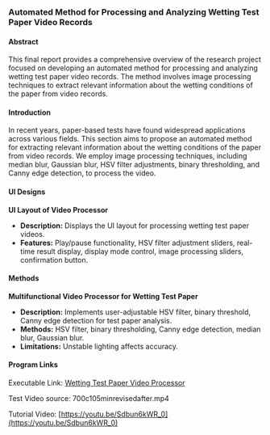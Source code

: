 ### Automated Method for Processing and Analyzing Wetting Test Paper Video Records

#### Abstract
This final report provides a comprehensive overview of the research project focused on developing an automated method for processing and analyzing wetting test paper video records. The method involves image processing techniques to extract relevant information about the wetting conditions of the paper from video records.

#### Introduction
In recent years, paper-based tests have found widespread applications across various fields. This section aims to propose an automated method for extracting relevant information about the wetting conditions of the paper from video records. We employ image processing techniques, including median blur, Gaussian blur, HSV filter adjustments, binary thresholding, and Canny edge detection, to process the video.

#### UI Designs
**UI Layout of Video Processor**
- **Description:** Displays the UI layout for processing wetting test paper videos.
- **Features:** Play/pause functionality, HSV filter adjustment sliders, real-time result display, display mode control, image processing sliders, confirmation button.

#### Methods
**Multifunctional Video Processor for Wetting Test Paper**
- **Description:** Implements user-adjustable HSV filter, binary threshold, Canny edge detection for test paper analysis.
- **Methods:** HSV filter, binary thresholding, Canny edge detection, median blur, Gaussian blur.
- **Limitations:** Unstable lighting affects accuracy.

#### Program Links
Executable Link: [Wetting Test Paper Video Processor](https://ntucc365-my.sharepoint.com/:f:/g/personal/b09611009_ntu_edu_tw/EqlF4iMSevxKmsLhVxd9s9wBqp6b2qfi6e_WPUYanHG5dg?e=7VrAlz)

Test Video source: 700c105minrevisedafter.mp4

Tutorial Video: [https://youtu.be/Sdbun6kWR_0](https://youtu.be/Sdbun6kWR_0)
